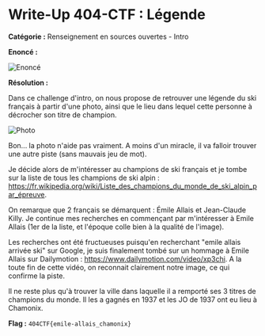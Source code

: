 # Write-Up 404-CTF : Légende

__Catégorie :__ Renseignement en sources ouvertes - Intro

**Enoncé :**

![Enoncé](images/enonce.png)

**Résolution :**

Dans ce challenge d'intro, on nous propose de retrouver une légende du ski français à partir d'une photo, ainsi que le lieu dans lequel cette personne à décrocher son titre de champion.

![Photo](photo.png)

Bon... la photo n'aide pas vraiment. A moins d'un miracle, il va falloir trouver une autre piste (sans mauvais jeu de mot).

Je décide alors de m'intéresser au champions de ski français et je tombe sur la liste de tous les champions de ski alpin : https://fr.wikipedia.org/wiki/Liste_des_champions_du_monde_de_ski_alpin_par_épreuve.

On remarque que 2 français se démarquent : Émile Allais et Jean-Claude Killy. Je continue mes recherches en commençant par m'intéresser à Emile Allais (1er de la liste, et l'époque colle bien à la qualité de l'image).

Les recherches ont été fructueuses puisqu'en recherchant "emile allais arrivée ski" sur Google, je suis finalement tombé sur un hommage à Emile Allais sur Dailymotion : https://www.dailymotion.com/video/xp3chi. A la toute fin de cette vidéo, on reconnait clairement notre image, ce qui confirme la piste.

Il ne reste plus qu'à trouver la ville dans laquelle il a remporté ses 3 titres de champions du monde. Il les a gagnés en 1937 et les JO de 1937 ont eu lieu à Chamonix.

**Flag :** `404CTF{emile-allais_chamonix}`